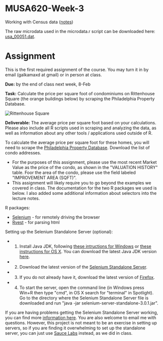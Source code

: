 # MUSA620-Week-3
Working with Census data ([notes]())

The raw microdata used in the microdata.r script can be downloaded here: [usa_00051.dat](https://drive.google.com/file/d/0B7vEPueW9lKEdEI5c3JDRVE4WjQ/view?usp=sharing).


# Assignment

This is the first required assignment of the course. You may turn it in by email (galkamaxd at gmail) or in person at class.

**Due:** by the end of class next week, 8-Feb

**Task:** Calculate the price per square foot of condominiums on Rittenhouse Square (the orange buildings below) by scraping the Philadelphia Property Database.

![Rittenhouse Square](https://blueshift.io/rittenhouse.png "Rittenhouse Square Condominiums")

**Deliverable:** The average price per square foot based on your calculations. Please also include all R scripts used in scraping and analyzing the data, as well as information about any other tools / applications used outside of R.

To calculate the average price per square foot for these homes, you will need to scrape the [Philadelphia Property Database](http://property.phila.gov/). Download the list of condo addresses.
- For the purposes of this assignment, please use the most recent Market Value as the price of the condo, as shown in the "VALUATION HISTORY" table. Foor the area of the condo, please use the field labeled "IMPROVEMENT AREA (SQFT)".
- This assignment will likely require you to go beyond the examples we covered in class. The documentation for the two R packages we used is below. I also added some additional information about selectors into the lecture notes.

R packages:
- [Selenium](https://cran.r-project.org/web/packages/RSelenium/RSelenium.pdf) - for remotely driving the browser
- [Rvest](https://cran.r-project.org/web/packages/rvest/rvest.pdf) - for parsing html

Setting up the Selenium Standalone Server (optional):
- 1. Install Java JDK, following [these intructions for Windows](https://docs.oracle.com/javase/8/docs/technotes/guides/install/windows_jdk_install.html) or [these instructions for OS X](https://docs.oracle.com/javase/8/docs/technotes/guides/install/mac_jdk.html). You can download the latest Java JDK version [here](http://www.oracle.com/technetwork/java/javase/downloads/index.html).
- 2. Download the latest version of the [Selenium Standalone Server](http://www.seleniumhq.org/download/).
- 3. If you do not already have it, download the latest version of [Firefox](https://www.mozilla.org/en-US/firefox/products/).
- 4. To start the server, open the command line (in Windows press Win+R then type "cmd", in OS X search for "terminal" in Spotlight). Go to the directory where the Selenium Standalone Server file is downloaded and run "java -jar selenium-server-standalone-3.0.1.jar".

If you are having problems getting the Selenium Standalone Server working, you can find more [information here](https://cran.r-project.org/web/packages/RSelenium/vignettes/RSelenium-basics.html). You are also welcome to email me with questions. However, this project is not meant to be an exercise in setting up servers, so if you are finding it overwhelming to set up the standalone server, you can just use [Sauce Labs](https://saucelabs.com/) instead, as we did in class.
